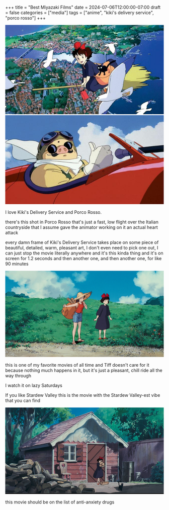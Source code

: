 +++
title = "Best Miyazaki Films"
date = 2024-07-06T12:00:00-07:00
draft = false
categories = ["media"]
tags = ["anime", "kiki's delivery service", "porco rosso"]
+++


![](./kiki.png)
![](./rosso.png)

I love Kiki's Delivery Service and Porco Rosso.

there's this shot in Porco Rosso that's just a fast, low flight over the Italian countryside that I assume gave the animator working on it an actual heart attack

every damn frame of Kiki's Delivery Service takes place on some piece of beautiful, detailed, warm, pleasant art, I don't even need to pick one out, I can just stop the movie literally anywhere and it's this kinda thing and it's on screen for 1.2 seconds and then another one, and then another one, for like 90 minutes

![](./bg.png)

this is one of my favorite movies of all time and Tiff doesn't care for it because nothing much happens in it, but it's just a pleasant, chill ride all the way through

I watch it on lazy Saturdays

If you like Stardew Valley this is the movie with the Stardew Valley-est vibe that you can find

![](./wood.png)

this movie should be on the list of anti-anxiety drugs
